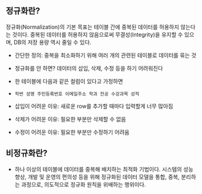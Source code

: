 ## 정규화란?

정규화(Normalization)의 기본 목표는 테이블 간에 중복된 데이터를 허용하지 않는다는 것이다. 중복된 데이터를 허용하지 않음으로써 무결성(Integrity)을 유지할 수 있으며, DB의 저장 용량 역시 줄일 수 있다.

- 간단한 정의: 중복을 최소화하기 위해 여러 개의 관련된 테이블로 데이터를 묶는 것
- 정규화를 안 하면? 데이터의 삽입, 삭제, 수정 등을 하기 어려워진다
  
- 한 테이블에 다음과 같은 컬럼이 있다고 가정하면
- `학번 성명 주민등록번호 이메일주소 학과 전공 수강과목 성적`
- 삽입이 어려운 이유: 새로운 row를 추가할 때마다 입력할게 너무 많아짐
- 삭제가 어려운 이유: 필요한 부분만 삭제할 수 없음
- 수정이 어려운 이유: 필요한 부분만 수정하기 어려움

## 비정규화란?

- 하나 이상의 테이블에 데이터를 중복해 배치하는 최적화 기법이다. 시스템의 성능 향상, 개발 및 운영의 편의성 등을 위해 정규화된 데이터 모델을 통합, 중복, 분리하는 과정으로, 의도적으로 정규화 원칙을 위배하는 행위이다.